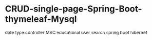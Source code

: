 # CRUD-single-page-Spring-Boot-thymeleaf-Mysql
date type controller MVC educational user search spring boot hibernet
